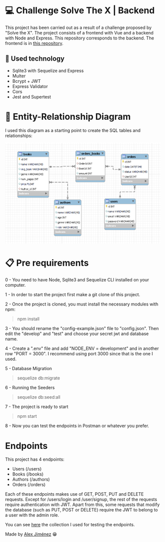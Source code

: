 # 💻 Challenge Solve The X | Backend
This project has been carried out as a result of a challenge proposed by "Solve the X". The project consists of a frontend with Vue and a backend with Node and Express. This repository corresponds to the backend. The frontend is in [this repository](https://github.com/radikalex/challengeSolveTheX-frontend).

## 🦾 Used technology 
- Sqlite3 with Sequelize and Express
- Multer
- Bcrypt + JWT
- Express Validator
- Cors
- Jest and Supertest

# 📃 Entity-Relationship Diagram

I used this diagram as a starting point to create the SQL tables and relationships:

![image](/assets/entity-diagram.png)

# 📋 Pre requirements

0 - You need to have Node, Sqlite3 and Sequelize CLI installed on your computer.

1 - In order to start the project first make a git clone of this project.

2 - Once the project is cloned, you must install the necessary modules with npm:
> npm install

3 - You should rename the "config-example.json" file to "config.json".
Then edit the "develop" and "test" and choose your secret jwt and database name.

4 - Create a ".env" file and add "NODE_ENV = development" and in another row "PORT = 3000". I recommend using port 3000 since that is the one I used.

5 - Database Migration
> sequelize db:migrate

6 - Running the Seeders
> sequelize db:seed:all

7 - The project is ready to start
> npm start

8 - Now you can test the endpoints in Postman or whatever you prefer.

# Endpoints

This project has 4 endpoints:

- Users (/users)
- Books (/books)
- Authors (/authors)
- Orders (/orders)

Each of these endpoints makes use of GET, POST, PUT and DELETE requests. Except for /users/login and /user/signup, the rest of the requests require authentication with JWT.
Apart from this, some requests that modify the database (such as PUT, POST or DELETE) require the JWT to belong to a user with the admin role.

You can see [here](https://documenter.getpostman.com/view/19130008/2s8Yeptsyv#1a9328e4-c617-407e-bba5-8017addba8d1) the collection I used for testing the endpoints.

Made by [Alex Jiménez](https://github.com/radikalex) 😁

